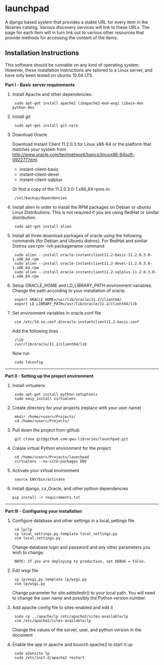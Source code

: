 launchpad
=========

A django based system that provides a stable URL for every item in the
libraries catalog. Various discovery services will link to these URLs. The
page for each item will in turn link out to various other resources that
provide methods for accessing the content of the items.

Installation Instructions
-------------------------

This software should be runnable on any kind of operating system. However,
these installation instructions are tailored to a Linux server, and have
only been tested on ubuntu 10.04 LTS.

**Part I - Basic server requirements**

1. Install Apache and other dependencies:

        sudo apt-get install apache2 libapache2-mod-wsgi libaio-dev python-dev

2. Install git 

        sudo apt-get install git-core

3. Download Oracle

    Download Instant Client 11.2.0.3 for Linux x86-64 or
    the platform that matches your system from
    http://www.oracle.com/technetwork/topics/linuxx86-64soft-092277.html

    * instant-client-basic
    * instant-client-devel
    * instant-client-sqlplus

    Or find a copy of the 11.2.0.3.0-1.x86_64 rpms in:

        /vol/backup/dependencies

4. Install alien in order to install the RPM packages on Debian or ubuntu
Linux Distributions. This is not required if you are using RedHat or
similar distribution.

        sudo apt-get install alien

5. Install all three download packages of oracle using the following
commands (for Debian and Ubuntu distros). For RedHat and similar Distros
use rpm -ivh packagename command.

        sudo alien --install oracle-instantclient11.2-basic-11.2.0.3.0-1.x86_64.rpm
        sudo alien --install oracle-instantclient11.2-devel-11.2.0.3.0-1.x86_64.rpm
        sudo alien --install oracle-instantclient11.2-sqlplus-11.2.0.3.0-1.x86_64.rpm

6. Setup ORACLE_HOME and LD_LIBRARY_PATH environment variables. Change
the path according to your installation of oracle.

        export ORACLE_HOME=/usr/lib/oracle/11.2/client64/
        export LD_LIBRARY_PATH=/usr/lib/oracle/11.2/client64/lib

7. Set environment variables in oracle.conf file

        vim /etc/ld.so.conf.d/oracle-instantclient11.2-basic.conf

    Add the following lines

        /lib
        /usr/lib/oracle/11.2/client64/lib

    Now run

        sudo ldconfig        


- - -

**Part II - Setting up the project environment**

1. Install virtualenv

        sudo apt-get install python-setuptools
        sudo easy_install virtualenv

2. Create directory for your projects (replace <user> with your user name)

        mkdir /home/<user>/Projects/
        cd /home/<user>/Projects/

3. Pull down the project from github

        git clone git@github.com:gwu-libraries/launchpad.git

4. Create virtual Python environment for the project

        cd /home/<user>/Projects/launchpad
        virtualenv --no-site-packages ENV

5. Activate your virtual environment

        source ENV/bin/activate

10. Install django, cx_Oracle, and other python dependencies

        pip install -r requirements.txt


- - -

**Part III - Configuring your installation**

1. Configure database and other settings in a local_settings file

        cd lp/lp
        cp local_settings.py.template local_settings.py
        vim local_settings.py

	Change database login and password and any other parameters you
	wish to change.

        NOTE: If you are deploying to production, set DEBUG = False.

2. Edit wsgi file

        cp lp/wsgi.py.template lp/wsgi.py
        vim lp/wsgi.py

	Change parameter for site.addsitedir() to your local path. You
	will need to change the user name and possibly the Python
	version number.

3. Add apache config file to sites-enabled and edit it

        sudo cp ../apache/lp /etc/apache2/sites-available/lp
        vim /etc/apache2/sites-available/lp

	Change the values of the server, user, and python version in
	the document

4. Enable the app in apache and bounch apache2 to start it up

        sudo a2ensite lp
        sudo /etc/init.d/apache2 restart
